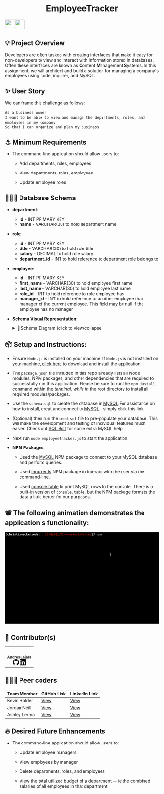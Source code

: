 <h1 align='center'>EmployeeTracker</h1>

<img height="32" width="32" src="https://cdn.jsdelivr.net/npm/simple-icons@v3/icons/npm.svg" /><img height="32" width="32" src="https://cdn.jsdelivr.net/npm/simple-icons@v3/icons/visualstudiocode.svg" />

## 💡 Project Overview

Developers are often tasked with creating interfaces that make it easy for non-developers to view and interact with information stored in databases. Often these interfaces are known as **C**ontent **M**anagement **S**ystems. In this assignment, we will architect and build a solution for managing a company's employees using node, inquirer, and MySQL.

## ✨ User Story

We can frame this challenge as follows:

```
As a business owner
I want to be able to view and manage the departments, roles, and employees in my company
So that I can organize and plan my business
```

## ⚓ Minimum Requirements

- The command-line application should allow users to:

  - Add departments, roles, employees

  - View departments, roles, employees

  - Update employee roles

## 🧑🏻‍💻 Database Schema

- **department**:

  - **id** - INT PRIMARY KEY
  - **name** - VARCHAR(30) to hold department name

- **role**:

  - **id** - INT PRIMARY KEY
  - **title** - VARCHAR(30) to hold role title
  - **salary** - DECIMAL to hold role salary
  - **department_id** - INT to hold reference to department role belongs to

- **employee**:

  - **id** - INT PRIMARY KEY
  - **first_name** - VARCHAR(30) to hold employee first name
  - **last_name** - VARCHAR(30) to hold employee last name
  - **role_id** - INT to hold reference to role employee has
  - **manager_id** - INT to hold reference to another employee that manager of the current employee. This field may be null if the employee has no manager

- **Schema Visual Representation**:

    <details>
    <summary>🌟 Schema Diagram (click to view/collapse)</summary>
    1 of 1
    <img src="./Assets/schema.png">
    </details>

## 📦 Setup and Instructions:

- Ensure `Node.js` is installed on your machine. If `Node.js` is not installed on your machine, [click here](https://nodejs.org/en/) to download and install the application.
- The `package.json` file included in this repo already lists all Node modules, NPM packages, and other dependencies that are required to successfully run this application. Please be sure to run the `npm install` command within the _terminal, while in_ the root directory to install all required modules/packages.
- Use the `schema.sql` to create the database in [MySQL](https://www.mysqltutorial.org/).For assistance on how to install, creat and connect to [MySQL](https://www.mysqltutorial.org/getting-started-with-mysql/) - simply click this link.
- (Optional) then run the `seed.sql` file to pre-populate your database. This will make the development and testing of individual features much easier. Check out [SQL Bolt](https://sqlbolt.com/) for some extra MySQL help.

- Next run `node employeeTracker.js` to start the application.

- **NPM Packages**

  - Used the [MySQL](https://www.npmjs.com/package/mysql) NPM package to connect to your MySQL database and perform queries.

  - Used [InquirerJs](https://www.npmjs.com/package/inquirer/v/0.2.3) NPM package to interact with the user via the command-line.

  - Used [console.table](https://www.npmjs.com/package/console.table) to print MySQL rows to the console. There is a built-in version of `console.table`, but the NPM package formats the data a little better for our purposes.

## 📽️ The following animation demonstrates the application's functionality:

![Employee Tracker](Assets/employee-tracker.gif)

## 📓 Contributor(s)

<table>
  <tr>
    <td align="center"><a href="https://juanlajara.github.io/portfolio.html"><img src="https://avatars0.githubusercontent.com/u/54958540" width="100px;" alt=""/><br /><sub><b>Andres Lajara</b></sub></a><br />
   <a href="https://github.com/juanlajara"><img src="./Assets/github.svg" width="20px;" alt=""></a>
   <a href="https://www.linkedin.com/in/juan-andres-lajara-179a8442"><img src="./Assets/linkedin.svg" width="20px;" alt=""></a>
    </td> 
  </tr>
</table>

## 🧑🏻‍💻 Peer coders

| Team Member  | GitHub Link                              | LinkedIn Link                                               |
| ------------ | ---------------------------------------- | ----------------------------------------------------------- |
| Kevin Holder | [View](https://github.com/kholder777)    | [View](https://www.linkedin.com/in/kevin-holder-25476788/)  |
| Jordan Neill | [View](https://github.com/jordanalexis6) | [View](https://www.linkedin.com/in/jordan-neill-a48b681a0/) |
| Ashley Lerma | [View](https://github.com/AshleyLerma)   | [View](https://www.linkedin.com/in/ashleylerma/)            |

## 🔥 Desired Future Enhancements

- The command-line application should allow users to:

  - Update employee managers

  - View employees by manager

  - Delete departments, roles, and employees

  - View the total utilized budget of a department -- ie the combined salaries of all employees in that department
